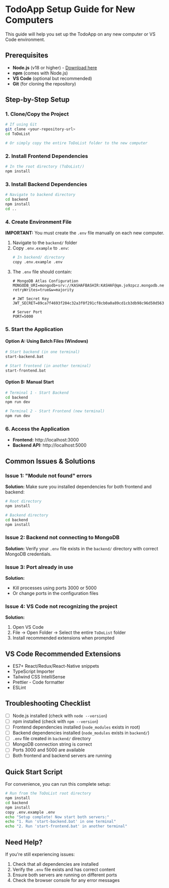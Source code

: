 # TodoApp Setup Guide for New Computers

This guide will help you set up the TodoApp on any new computer or VS Code environment.

## Prerequisites

- **Node.js** (v18 or higher) - [Download here](https://nodejs.org/)
- **npm** (comes with Node.js)
- **VS Code** (optional but recommended)
- **Git** (for cloning the repository)

## Step-by-Step Setup

### 1. Clone/Copy the Project
```bash
# If using Git
git clone <your-repository-url>
cd ToDoList

# Or simply copy the entire ToDoList folder to the new computer
```

### 2. Install Frontend Dependencies
```bash
# In the root directory (ToDoList/)
npm install
```

### 3. Install Backend Dependencies
```bash
# Navigate to backend directory
cd backend
npm install
cd ..
```

### 4. Create Environment File
**IMPORTANT:** You must create the `.env` file manually on each new computer.

1. Navigate to the `backend/` folder
2. Copy `.env.example` to `.env`:
   ```bash
   # In backend/ directory
   copy .env.example .env
   ```
3. The `.env` file should contain:
   ```
   # MongoDB Atlas Configuration
   MONGODB_URI=mongodb+srv://KASHAFBASHIR:KASHAF@qm.jo9zpcz.mongodb.net/todoapp?retryWrites=true&w=majority

   # JWT Secret Key
   JWT_SECRET=89ca7f4693f204c32a3f0f291cf8cb0a0a89cd1cb3db98c96d50d563a3f7c02c

   # Server Port
   PORT=5000
   ```

### 5. Start the Application

#### Option A: Using Batch Files (Windows)
```bash
# Start backend (in one terminal)
start-backend.bat

# Start frontend (in another terminal)
start-frontend.bat
```

#### Option B: Manual Start
```bash
# Terminal 1 - Start Backend
cd backend
npm run dev

# Terminal 2 - Start Frontend (new terminal)
npm run dev
```

### 6. Access the Application
- **Frontend:** http://localhost:3000
- **Backend API:** http://localhost:5000

## Common Issues & Solutions

### Issue 1: "Module not found" errors
**Solution:** Make sure you installed dependencies for both frontend and backend:
```bash
# Root directory
npm install

# Backend directory
cd backend
npm install
```

### Issue 2: Backend not connecting to MongoDB
**Solution:** Verify your `.env` file exists in the `backend/` directory with correct MongoDB credentials.

### Issue 3: Port already in use
**Solution:** 
- Kill processes using ports 3000 or 5000
- Or change ports in the configuration files

### Issue 4: VS Code not recognizing the project
**Solution:**
1. Open VS Code
2. File → Open Folder → Select the entire `ToDoList` folder
3. Install recommended extensions when prompted

## VS Code Recommended Extensions
- ES7+ React/Redux/React-Native snippets
- TypeScript Importer
- Tailwind CSS IntelliSense
- Prettier - Code formatter
- ESLint

## Troubleshooting Checklist

- [ ] Node.js installed (check with `node --version`)
- [ ] npm installed (check with `npm --version`)
- [ ] Frontend dependencies installed (`node_modules` exists in root)
- [ ] Backend dependencies installed (`node_modules` exists in `backend/`)
- [ ] `.env` file created in `backend/` directory
- [ ] MongoDB connection string is correct
- [ ] Ports 3000 and 5000 are available
- [ ] Both frontend and backend servers are running

## Quick Start Script

For convenience, you can run this complete setup:

```bash
# Run from the ToDoList root directory
npm install
cd backend
npm install
copy .env.example .env
echo "Setup complete! Now start both servers:"
echo "1. Run 'start-backend.bat' in one terminal"
echo "2. Run 'start-frontend.bat' in another terminal"
```

## Need Help?

If you're still experiencing issues:
1. Check that all dependencies are installed
2. Verify the `.env` file exists and has correct content
3. Ensure both servers are running on different ports
4. Check the browser console for any error messages
